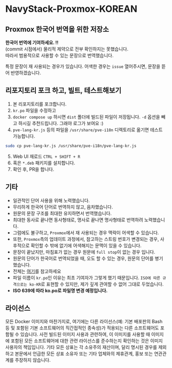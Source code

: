 # NavyStack-Proxmox-KOREAN
## Proxmox 한국어 번역을 위한 저장소
**한국어 번역에 기여하세요. !!** <br>
(commit 시점에서) 물리적 제약으로 전부 확인하지는 못했습니다. <br>
따라서 범용적으로 사용할 수 있는 문장으로 번역했습니다.

특정 문장이 재 사용되는 경우가 있습니다. 어색한 경우는 `issue` 열어주시면, 문장을 뜯어 반영하겠습니다.

## 리포지토리 포크 하고, 빌트, 테스트해보기
1. 본 리포지토리를 포크합니다.
2. `kr.po` 파일을 수정하고
3. `docker compose up` 하시면 `dist` 폴더에 빌드된 파일이 저장됩니다. `-d` 옵션을 빼고 하시길 추천드립니다. 그래야 로그가 보여요 :)
4. `pve-lang-kr.js` 등의 파일을 `/usr/share/pve-i18n` 디렉토리로 옮기면 테스트 가능합니다.
```bash
sudo cp pve-lang-kr.js /usr/share/pve-i18n/pve-lang-kr.js
```
5. Web UI 재로드 ```CTRL + SHIFT + R```
6. 혹은 `*.deb` 패키지를 설치합니다.
7. 확인 후, PR을 합니다.

## 기타
* 일관적인 단어 사용을 위해 노력했습니다.
* 무리하게 한국어 단어로 번역하지 않고, 음차했습니다.
* 원문의 문장 구조를 최대한 유지하면서 번역했습니다.
* 최대한 동사로 끝나면 동사형태로, 명사로 끝나면 명사형태로 번역하려 노력했습니다.
* 그럼에도 불구하고, `Proxmox`에서 재 사용되는 경우 맥락이 어색할 수 있습니다.
* 또한, `Proxmox`측의 업데이트 과정에서, 참고하는 스트링 번호가 변경되는 경우, 사후적으로 확인할 수 밖에 없기에 어색해지는 문맥이 있을 수 있습니다.
* 문장이 끝났지만, 마침표가 없는 경우 원문에 `full stop`이 없는 경우 입니다.
* 원문의 단어가 한국어로 번역되었을 때, 오도 할 수 있는 경우, 원문의 단어를 병기했습니다.
* 전체는 [여기](https://pve.proxmox.com/wiki/Translating_Proxmox_VE)를 참고하세요
* 파일 이름이 `kr.po`인 이유는 최초 기여자가 그렇게 했기 때문입니다. `ISO에 따른 규격으로는 ko-KR`로 표현할 수 있지만, 제가 깊게 관여할 수 없어 그대로 두었습니다.
* **ISO 639에 따라 ko.po로 파일명 변경 예정입니다.**

## 라이선스

모든 Docker 이미지와 마찬가지로, 여기에는 다른 라이선스(예: 기본 배포판의 Bash 등 및 포함된 기본 소프트웨어의 직간접적인 종속성)가 적용되는 다른 소프트웨어도 포함될 수 있습니다.
사전 빌드된 이미지 사용과 관련하여, 이 이미지를 사용할 때 이미지에 포함된 모든 소프트웨어에 대한 관련 라이선스를 준수하는지 확인하는 것은 이미지 사용자의 책임입니다.
기타 모든 상표는 각 소유주의 재산이며, 달리 명시된 경우를 제외하고 본문에서 언급한 모든 상표 소유자 또는 기타 업체와의 제휴관계, 홍보 또는 연관관계를 주장하지 않습니다.
